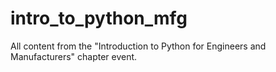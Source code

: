 # intro_to_python_mfg
All content from the "Introduction to Python for Engineers and Manufacturers" chapter event.
